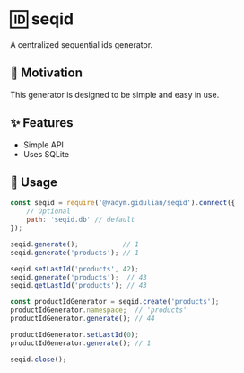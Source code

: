 # 🆔 seqid

A centralized sequential ids generator.

## 🎯 Motivation

This generator is designed to be simple and easy in use.

## ✨ Features

- Simple API
- Uses SQLite

## 📝 Usage

```js
const seqid = require('@vadym.gidulian/seqid').connect({
	// Optional
	path: 'seqid.db' // default
});

seqid.generate();           // 1
seqid.generate('products'); // 1

seqid.setLastId('products', 42);
seqid.generate('products');  // 43
seqid.getLastId('products'); // 43

const productIdGenerator = seqid.create('products');
productIdGenerator.namespace;  // 'products'
productIdGenerator.generate(); // 44

productIdGenerator.setLastId(0);
productIdGenerator.generate(); // 1

seqid.close();
```
